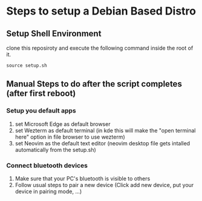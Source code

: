 # Steps to setup a Debian Based Distro

## Setup Shell Environment
clone this reposiroty and execute the following command inside the root of it.

```
source setup.sh
```

## Manual Steps to do after the script completes (after first reboot)

### Setup you default apps

1. set Microsoft Edge as default browser
2. set Wezterm as default terminal (in kde this will make the "open terminal here" option in file browser to use wezterm)
3. set Neovim as the default text editor (neovim desktop file gets intalled automatically from the setup.sh)

### Connect bluetooth devices

1. Make sure that your PC's bluetooth is visible to others
2. Follow usual steps to pair a new device (Click add new device, put your device in pairing mode, ...)
